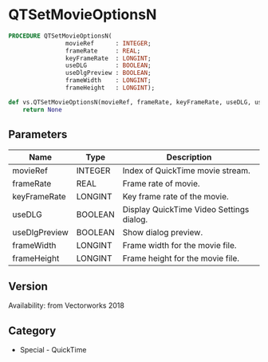 # QTSetMovieOptionsN

```pascal
PROCEDURE QTSetMovieOptionsN(
				movieRef      : INTEGER;
				frameRate     : REAL;
				keyFrameRate  : LONGINT;
				useDLG        : BOOLEAN;
				useDlgPreview : BOOLEAN;
				frameWidth    : LONGINT;
				frameHeight   : LONGINT);
```

```python
def vs.QTSetMovieOptionsN(movieRef, frameRate, keyFrameRate, useDLG, useDlgPreview, frameWidth, frameHeight):
    return None
```

## Parameters
|Name|Type|Description|
|---|---|---|
|movieRef|INTEGER|Index of QuickTime movie stream.|
|frameRate|REAL|Frame rate of movie.|
|keyFrameRate|LONGINT|Key frame rate of the movie.|
|useDLG|BOOLEAN|Display QuickTime Video Settings dialog.|
|useDlgPreview|BOOLEAN|Show dialog preview.|
|frameWidth|LONGINT|Frame width for the movie file.|
|frameHeight|LONGINT|Frame height for the movie file.|

## Version
Availability: from Vectorworks 2018

## Category
* Special - QuickTime

